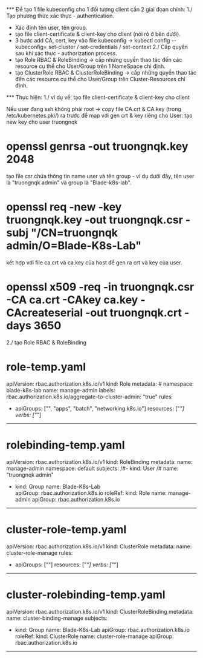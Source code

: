 *** Để tạo 1 file kubeconfig cho 1 đối tượng client cần 2 giai đoạn chính:
1./ Tạo phương thức xác thực - authentication.
  + Xác định tên user, tên group.
  + tạo file client-certificate & client-key cho client (nói rõ ở bên dưới).
  + 3 bước add CA, cert, key vào file kubeconfig -> kubectl config --kubeconfig=<name> set-cluster / set-credentials / set-context
2./ Cấp quyền sau khi xác thực - authorization process.
  + tạo Role RBAC & RoleBinding -> cấp những quyền thao tác đến các resource cụ thể cho User/Group trên 1 NameSpace chỉ định.
  + tạo ClusterRole RBAC & ClusterRoleBinding -> cấp những quyền thao tác đến các resource cụ thể cho User/Group trên Cluster-Resources chỉ định.
  
*** Thực hiện:
1./ ví dụ về: tạo file client-certificate & client-key cho client

Nếu user đang ssh không phải root -> copy file CA.crt & CA.key (trong /etc/kubernetes.pki/) ra trước để map với gen crt & key riêng cho User:
tạo new key cho user truongnqk
# openssl genrsa -out truongnqk.key 2048
tạo file csr chứa thông tin name user và tên group - ví dụ dưới đây, tên user là "truongnqk admin" và group là "Blade-k8s-lab".
# openssl req -new -key truongnqk.key -out truongnqk.csr -subj "/CN=truongnqk admin/O=Blade-K8s-Lab"
kết hợp với file ca.crt và ca.key của host để gen ra crt và key của user.
# openssl x509 -req -in truongnqk.csr -CA ca.crt -CAkey ca.key -CAcreateserial -out truongnqk.crt -days 3650

2./ tạo Role RBAC & RoleBinding
# role-temp.yaml
apiVersion: rbac.authorization.k8s.io/v1
kind: Role
metadata:
        #  namespace: blade-k8s-lab
  name: manage-admin
  labels:
    rbac.authorization.k8s.io/aggregate-to-cluster-admin: "true"
rules:
- apiGroups: ["", "apps", "batch", "networking.k8s.io"]
  resources: ["*"]
  verbs: ["*"]

---
# rolebinding-temp.yaml
apiVersion: rbac.authorization.k8s.io/v1
kind: RoleBinding
metadata:
  name: manage-admin
  namespace: default
subjects:
/#- kind: User
/#  name: "truongnqk admin"
- kind: Group
  name: Blade-K8s-Lab  
  apiGroup: rbac.authorization.k8s.io
roleRef:
  kind: Role
  name: manage-admin
  apiGroup: rbac.authorization.k8s.io

---
# cluster-role-temp.yaml
apiVersion: rbac.authorization.k8s.io/v1
kind: ClusterRole
metadata:
  name: cluster-role-manage
rules:
- apiGroups: [""]
  resources: ["*"]
  verbs: ["*"]
  
---
# cluster-rolebinding-temp.yaml
apiVersion: rbac.authorization.k8s.io/v1
kind: ClusterRoleBinding
metadata:
  name: cluster-binding-manage
subjects:
- kind: Group
  name: Blade-K8s-Lab
  apiGroup: rbac.authorization.k8s.io
roleRef:
  kind: ClusterRole
  name: cluster-role-manage
  apiGroup: rbac.authorization.k8s.io
  
---
